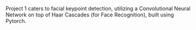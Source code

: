 Project 1 caters to facial keypoint detection, utilizing a Convolutional Neural Network on top of Haar Cascades (for Face Recognition), built using Pytorch.
